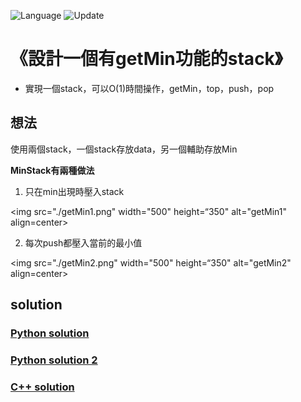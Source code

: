 ![Language](https://img.shields.io/badge/Language-Python%20%26%20C-orange) ![Update](https://img.shields.io/badge/Update-daily-brightgreen) 

# 《設計一個有getMin功能的stack》
* 實現一個stack，可以O(1)時間操作，getMin，top，push，pop


想法
---
使用兩個stack，一個stack存放data，另一個輔助存放Min

**MinStack有兩種做法**

1. 只在min出現時壓入stack

<img src="./getMin1.png" width="500" height=“350" alt="getMin1" align=center>

2. 每次push都壓入當前的最小值

<img src="./getMin2.png" width="500" height=“350" alt="getMin2" align=center>

solution 
---

### [Python solution ](./stack_and_queue/getMin.py)
### [Python solution 2](./stack_and_queue/getMin2.py)

### [C++ solution](./stack_and_queue/getMin.c)